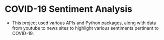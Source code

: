 # COVID-19 Sentiment Analysis

* This project used various APIs and Python packages, along with data from youtube to news sites to highlight various sentiments pertinent to COVID-19.
